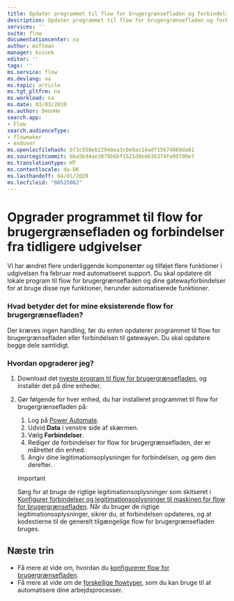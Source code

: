 ```yaml
---
title: Opdater programmet til flow for brugergrænsefladen og forbindelser fra tidligere udgivelser | Microsoft Docs
description: Opdater programmet til flow for brugergrænsefladen og forbindelser fra tidligere udgivelser.
services: ''
suite: flow
documentationcenter: na
author: msftman
manager: kvivek
editor: ''
tags: ''
ms.service: flow
ms.devlang: na
ms.topic: article
ms.tgt_pltfrm: na
ms.workload: na
ms.date: 03/03/2020
ms.author: DeonHe
search.app:
- Flow
search.audienceType:
- flowmaker
- enduser
ms.openlocfilehash: b73c550eb22948ea3c0e9ac14adf15674869da61
ms.sourcegitcommit: bba5bd4ae3879b6bf1521d8ed636374fe09709e7
ms.translationtype: HT
ms.contentlocale: da-DK
ms.lasthandoff: 04/01/2020
ms.locfileid: "80525062"
---
```

# <a name="upgrade-ui-flows-app-and-connections-from-previous-releases"></a>Opgrader programmet til flow for brugergrænsefladen og forbindelser fra tidligere udgivelser

Vi har ændret flere underliggende komponenter og tilføjet flere funktioner i udgivelsen fra februar med automatiseret support. Du skal opdatere dit lokale program til flow for brugergrænsefladen og dine gatewayforbindelser for at bruge disse nye funktioner, herunder automatiserede funktioner.

### <a name="what-does-it-mean-for-my-existing-ui-flows"></a>Hvad betyder det for mine eksisterende flow for brugergrænsefladen?

Der kræves ingen handling, før du enten opdaterer programmet til flow for brugergrænsefladen eller forbindelsen til gatewayen. Du skal opdatere begge dele samtidigt.

### <a name="how-do-i-upgrade"></a>Hvordan opgraderer jeg?

1.  Download det [nyeste program til flow for brugergrænsefladen](https://go.microsoft.com/fwlink/?linkid=2102613&clcid=0x409), og installér det på dine enheder.

1.  Gør følgende for hver enhed, du har installeret programmet til flow for brugergrænsefladen på:

    1. Log på [Power Automate](https://powerautomate.microsoft.com).
    1. Udvid **Data** i venstre side af skærmen.
    1. Vælg **Forbindelser**.
    1. Rediger de forbindelser for flow for brugergrænsefladen, der er målrettet din enhed.
    1. Angiv dine legitimationsoplysninger for forbindelsen, og gem den derefter.

    >[!IMPORTANT]
    >Sørg for at bruge de rigtige legitimationsoplysninger som skitseret i [Konfigurer forbindelser og legitimationsoplysninger til maskinen for flow for brugergrænsefladen](setup.md#setup-ui-flows-connections-and-machine-credentials). Når du bruger de rigtige legitimationsoplysninger, sikrer du, at forbindelsen opdateres, og at kodestierne til de generelt tilgængelige flow for brugergrænsefladen bruges.

## <a name="next-steps"></a>Næste trin

- Få mere at vide om, hvordan du [konfigurerer flow for brugergrænsefladen](setup.md). 
- Få mere at vide om de [forskellige flowtyper](..\getting-started.md#types-of-flows), som du kan bruge til at automatisere dine arbejdsprocesser.


